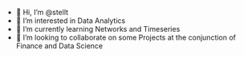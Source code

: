 - 👋 Hi, I’m @stellt
- 👀 I’m interested in Data Analytics
- 🌱 I’m currently learning Networks and Timeseries
- 💞️ I’m looking to collaborate on some Projects at the conjunction of Finance and Data Science

<!---
stellt/stellt is a ✨ special ✨ repository because its `README.md` (this file) appears on your GitHub profile.
You can click the Preview link to take a look at your changes.
--->
